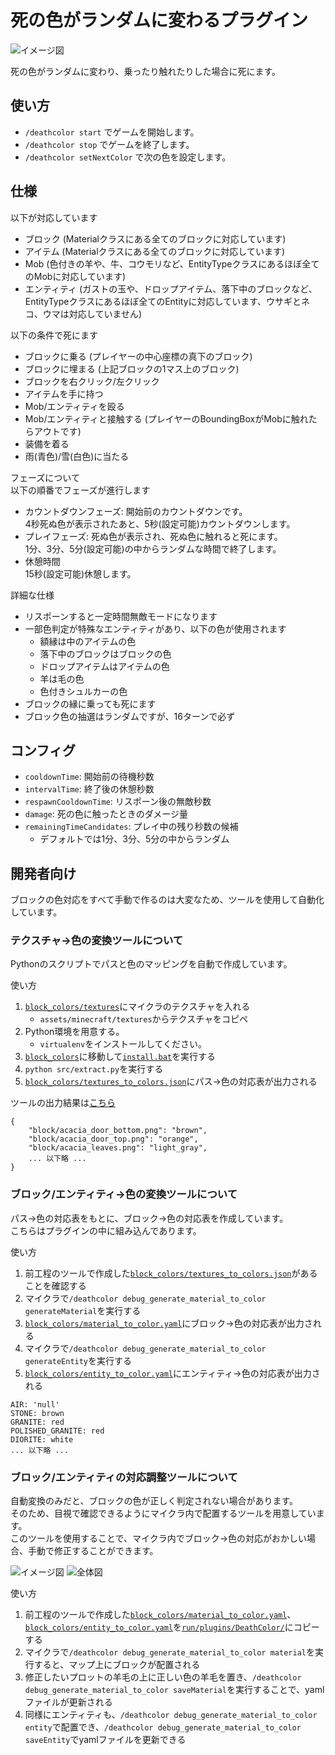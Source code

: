 # 死の色がランダムに変わるプラグイン

![イメージ図](https://cdn.discordapp.com/attachments/611227726971404298/1048612635165343754/image.png)

死の色がランダムに変わり、乗ったり触れたりした場合に死にます。

## 使い方

- `/deathcolor start` でゲームを開始します。
- `/deathcolor stop` でゲームを終了します。
- `/deathcolor setNextColor` で次の色を設定します。

## 仕様

以下が対応しています
- ブロック (Materialクラスにある全てのブロックに対応しています)
- アイテム (Materialクラスにある全てのブロックに対応しています)
- Mob (色付きの羊や、牛、コウモリなど、EntityTypeクラスにあるほぼ全てのMobに対応しています)
- エンティティ (ガストの玉や、ドロップアイテム、落下中のブロックなど、EntityTypeクラスにあるほぼ全てのEntityに対応しています、ウサギとネコ、ウマは対応していません)

以下の条件で死にます
- ブロックに乗る (プレイヤーの中心座標の真下のブロック)
- ブロックに埋まる (上記ブロックの1マス上のブロック)
- ブロックを右クリック/左クリック
- アイテムを手に持つ
- Mob/エンティティを殴る
- Mob/エンティティと接触する (プレイヤーのBoundingBoxがMobに触れたらアウトです)
- 装備を着る
- 雨(青色)/雪(白色)に当たる

フェーズについて  
以下の順番でフェーズが進行します
- カウントダウンフェーズ: 開始前のカウントダウンです。  
4秒死ぬ色が表示されたあと、5秒(設定可能)カウントダウンします。
- プレイフェーズ: 死ぬ色が表示され、死ぬ色に触れると死にます。  
1分、3分、5分(設定可能)の中からランダムな時間で終了します。
- 休憩時間  
15秒(設定可能)休憩します。

詳細な仕様
- リスポーンすると一定時間無敵モードになります
- 一部色判定が特殊なエンティティがあり、以下の色が使用されます
    - 額縁は中のアイテムの色
    - 落下中のブロックはブロックの色
    - ドロップアイテムはアイテムの色
    - 羊は毛の色
    - 色付きシュルカーの色
- ブロックの縁に乗っても死にます  
- ブロック色の抽選はランダムですが、16ターンで必ず

## コンフィグ
- `cooldownTime`: 開始前の待機秒数
- `intervalTime`: 終了後の休憩秒数
- `respawnCooldownTime`: リスポーン後の無敵秒数
- `damage`: 死の色に触ったときのダメージ量
- `remainingTimeCandidates`: プレイ中の残り秒数の候補
    - デフォルトでは1分、3分、5分の中からランダム


## 開発者向け

ブロックの色対応をすべて手動で作るのは大変なため、ツールを使用して自動化しています。

### テクスチャ→色の変換ツールについて

Pythonのスクリプトでパスと色のマッピングを自動で作成しています。  

使い方
1. [`block_colors/textures`](./block_colors/textures/)にマイクラのテクスチャを入れる  
    - `assets/minecraft/textures`からテクスチャをコピペ
2. Python環境を用意する。  
    - `virtualenv`をインストールしてください。
3. [`block_colors`](./block_colors/)に移動して[`install.bat`](./block_colors/install.bat)を実行する
4. `python src/extract.py`を実行する
5. [`block_colors/textures_to_colors.json`](./block_colors/texture_to_color.json)にパス→色の対応表が出力される

ツールの出力結果は[こちら](./block_colors/texture_to_color.json)
```
{
    "block/acacia_door_bottom.png": "brown",
    "block/acacia_door_top.png": "orange",
    "block/acacia_leaves.png": "light_gray",
    ... 以下略 ...
}
```

### ブロック/エンティティ→色の変換ツールについて

パス→色の対応表をもとに、ブロック→色の対応表を作成しています。  
こちらはプラグインの中に組み込んであります。  

使い方
1. 前工程のツールで作成した[`block_colors/textures_to_colors.json`](./block_colors/texture_to_color.json)があることを確認する
2. マイクラで`/deathcolor debug_generate_material_to_color generateMaterial`を実行する
3. [`block_colors/material_to_color.yaml`](./block_colors/material_to_color.yml)にブロック→色の対応表が出力される
3. マイクラで`/deathcolor debug_generate_material_to_color generateEntity`を実行する
4. [`block_colors/entity_to_color.yaml`](./block_colors/entity_to_color.yml)にエンティティ→色の対応表が出力される

```
AIR: 'null'
STONE: brown
GRANITE: red
POLISHED_GRANITE: red
DIORITE: white
... 以下略 ...
```


### ブロック/エンティティの対応調整ツールについて

自動変換のみだと、ブロックの色が正しく判定されない場合があります。  
そのため、目視で確認できるようにマイクラ内で配置するツールを用意しています。  
このツールを使用することで、マイクラ内でブロック→色の対応がおかしい場合、手動で修正することができます。

![イメージ図](https://cdn.discordapp.com/attachments/611227726971404298/1048679468572614807/image.png)
![全体図](https://cdn.discordapp.com/attachments/611227726971404298/1048679494183030835/image.png)

使い方
1. 前工程のツールで作成した[`block_colors/material_to_color.yaml`](./block_colors/material_to_color.yml)、[`block_colors/entity_to_color.yaml`](./block_colors/entity_to_color.yml)を[`run/plugins/DeathColor/`](./run/plugins/DeathColor/)にコピーする
2. マイクラで`/deathcolor debug_generate_material_to_color material`を実行すると、マップ上にブロックが配置される
3. 修正したいプロットの羊毛の上に正しい色の羊毛を置き、`/deathcolor debug_generate_material_to_color saveMaterial`を実行することで、yamlファイルが更新される
4. 同様にエンティティも、`/deathcolor debug_generate_material_to_color entity`で配置でき、`/deathcolor debug_generate_material_to_color saveEntity`でyamlファイルを更新できる